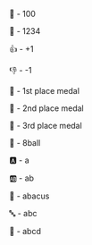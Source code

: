 :100: - 100


:1234: - 1234

:+1: - +1

:-1: - -1

:1st_place_medal: - 1st place medal

:2nd_place_medal: - 2nd place medal

:3rd_place_medal: - 3rd place medal

:8ball: - 8ball

:a: - a

:ab: - ab

:abacus: - abacus

:abc: - abc

:abcd: - abcd